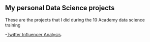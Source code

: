 ## My personal Data Science projects
These are the projects that I did during the 10 Academy data science training 

-[Twitter Influencer Analysis](https://github.com/kenmbelenzi/webscraper).
